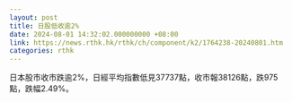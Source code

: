 ```yaml
---
layout: post
title: 日股低收逾2%
date: 2024-08-01 14:32:02.000000000 +08:00
link: https://news.rthk.hk/rthk/ch/component/k2/1764238-20240801.htm
categories: rthk
---
```


日本股市收市跌逾2%，日經平均指數低見37737點，收市報38126點，跌975點，跌幅2.49%。

